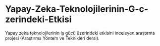 # Yapay-Zeka-Teknolojilerinin-G-c-zerindeki-Etkisi
Yapay zeka teknolojilerinin iş gücü üzerindeki etkisini inceleyen araştırma projesi (Araştırma Yöntem ve Teknikleri dersi).
